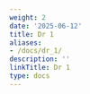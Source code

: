 ```yaml
---
weight: 2
date: '2025-06-12'
title: Dr 1
aliases:
- /docs/dr_1/
description: ''
linkTitle: Dr 1
type: docs
---
```


